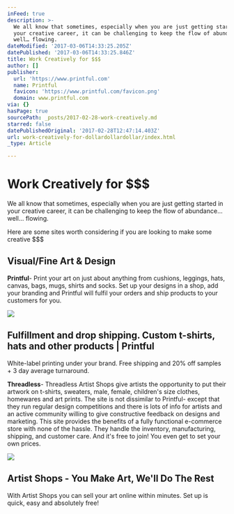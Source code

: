 ```yaml
---
inFeed: true
description: >-
  We all know that sometimes, especially when you are just getting started in
  your creative career, it can be challenging to keep the flow of abundance…
  well… flowing.
dateModified: '2017-03-06T14:33:25.205Z'
datePublished: '2017-03-06T14:33:25.846Z'
title: Work Creatively for $$$
author: []
publisher:
  url: 'https://www.printful.com'
  name: Printful
  favicon: 'https://www.printful.com/favicon.png'
  domain: www.printful.com
via: {}
hasPage: true
sourcePath: _posts/2017-02-28-work-creatively.md
starred: false
datePublishedOriginal: '2017-02-28T12:47:14.403Z'
url: work-creatively-for-dollardollardollar/index.html
_type: Article

---
```

# Work Creatively for $$$

We all know that sometimes, especially when you are just getting started in your creative career, it can be challenging to keep the flow of abundance... well... flowing.

Here are some sites worth considering if you are looking to make some creative $$$

## Visual/Fine Art & Design

**Printful**- Print your art on just about anything from cushions, leggings, hats, canvas, bags, mugs, shirts and socks. Set up your designs in a shop, add your branding and Printful will fulfil your orders and ship products to your customers for you.

<article style=""><img src="https://s3-us-west-2.amazonaws.com/the-grid-img/p/40fd5226b23912f3df48c141300883efdcc1a812.png" /><h1>Fulfillment and drop shipping. Custom t-shirts, hats and other products | Printful</h1><p>White-label printing under your brand. Free shipping and 20% off samples + 3 day average turnaround.</p></article>

**Threadless**- Threadless Artist Shops give artists the opportunity to put their artwork on t-shirts, sweaters, male, female, children's size clothes, homewares and art prints. The site is not dissimilar to Printful- except that they run regular design competitions and there is lots of info for artists and an active community willing to give constructive feedback on designs and marketing. This site provides the benefits of a fully functional e-commerce store with none of the hassle. They handle the inventory, manufacturing, shipping, and customer care. And it's free to join! You even get to set your own prices.

<article style=""><img src="https://s3-us-west-2.amazonaws.com/the-grid-img/p/3b11aba08891eacb9454c7bb72130695b7de7dfd.jpg" /><h1>Artist Shops - You Make Art, We'll Do The Rest</h1><p>With Artist Shops you can sell your art online within minutes. Set up is quick, easy and absolutely free!</p></article>